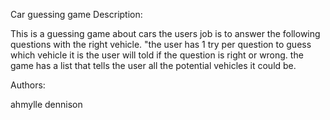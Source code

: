 Car guessing game
Description:

This is a guessing game about cars the users job is to answer the following questions with the right vehicle.
"the user has 1 try per question to guess which vehicle it is the user will told if the question is right or wrong.
the game has a list that tells the user all the potential vehicles it could be.

Authors:

ahmylle dennison
